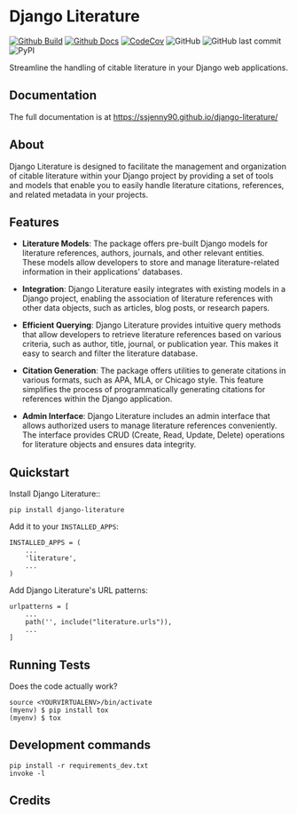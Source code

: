 # Django Literature 

[![Github Build](https://github.com/SSJenny90/django-literature/actions/workflows/build.yml/badge.svg)](https://github.com/SSJenny90/django-literature/actions/workflows/build.yml)
[![Github Docs](https://github.com/SSJenny90/django-literature/actions/workflows/docs.yml/badge.svg)](https://github.com/SSJenny90/django-literature/actions/workflows/docs.yml)
[![CodeCov](https://codecov.io/gh/SSJenny90/django-literature/branch/main/graph/badge.svg?token=0Q18CLIKZE)](https://codecov.io/gh/SSJenny90/django-literature)
![GitHub](https://img.shields.io/github/license/SSJenny90/django-literature)
![GitHub last commit](https://img.shields.io/github/last-commit/SSJenny90/django-literature)
![PyPI](https://img.shields.io/pypi/v/django-literature)

Streamline the handling of citable literature in your Django web applications.

Documentation
-------------

The full documentation is at https://ssjenny90.github.io/django-literature/

About
---------

Django Literature is designed to facilitate the management and organization of citable literature within your Django project by providing a set of tools and models that enable you to easily handle literature citations, references, and related metadata in your projects.

Features
-----------

- **Literature Models**: The package offers pre-built Django models for literature references, authors, journals, and other relevant entities. These models allow developers to store and manage literature-related information in their applications' databases.

- **Integration**: Django Literature easily integrates with existing models in a Django project, enabling the association of literature references with other data objects, such as articles, blog posts, or research papers.

- **Efficient Querying**: Django Literature provides intuitive query methods that allow developers to retrieve literature references based on various criteria, such as author, title, journal, or publication year. This makes it easy to search and filter the literature database.

- **Citation Generation**: The package offers utilities to generate citations in various formats, such as APA, MLA, or Chicago style. This feature simplifies the process of programmatically generating citations for references within the Django application.

- **Admin Interface**: Django Literature includes an admin interface that allows authorized users to manage literature references conveniently. The interface provides CRUD (Create, Read, Update, Delete) operations for literature objects and ensures data integrity.

Quickstart
----------

Install Django Literature::

    pip install django-literature

Add it to your `INSTALLED_APPS`:


    INSTALLED_APPS = (
        ...
        'literature',
        ...
    )

Add Django Literature's URL patterns:

    urlpatterns = [
        ...
        path('', include("literature.urls")),
        ...
    ]


Running Tests
-------------

Does the code actually work?

    source <YOURVIRTUALENV>/bin/activate
    (myenv) $ pip install tox
    (myenv) $ tox


Development commands
---------------------

    pip install -r requirements_dev.txt
    invoke -l


Credits
-------

